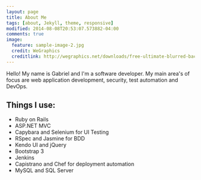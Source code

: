 ```yaml
---
layout: page
title: About Me
tags: [about, Jekyll, theme, responsive]
modified: 2014-08-08T20:53:07.573882-04:00
comments: true
image:
  feature: sample-image-2.jpg
  credit: WeGraphics
  creditlink: http://wegraphics.net/downloads/free-ultimate-blurred-background-pack/
---
```


Hello! My name is Gabriel and I'm a software developer. My main area's of focus are web application development, security, test automation and DevOps.

## Things I use:

* Ruby on Rails
* ASP.NET MVC
* Capybara and Selenium for UI Testing
* RSpec and Jasmine for BDD
* Kendo UI and jQuery
* Bootstrap 3
* Jenkins
* Capistrano and Chef for deployment automation
* MySQL and SQL Server
